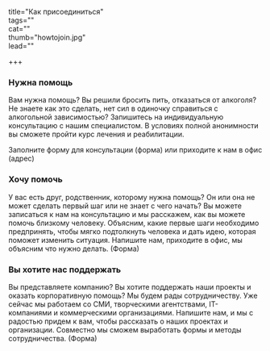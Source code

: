 title="Как присоединиться"  
tags=""  
cat=""  
thumb="howtojoin.jpg"  
lead=""  

+++

### Нужна помощь

Вам нужна помощь? Вы решили бросить пить, отказаться от алкоголя? Не знаете как это сделать, нет сил в одиночку справиться с алкогольной зависимостью? Запишитесь на индивидуальную консультацию с нашим специалистом. В условиях полной анонимности вы сможете пройти курс лечения и реабилитации. 

Заполните форму для консультации (форма) или приходите к нам в офис (адрес)

### Хочу помочь

У вас есть друг, родственник, которому нужна помощь? Он или она не может сделать первый шаг или не знает с чего начать? Вы можете записаться к нам на консультацию и мы расскажем, как вы можете помочь близкому человеку. Объясним, какие первые шаги необходимо предпринять, чтобы мягко подтолкнуть человека и дать идею, которая поможет изменить ситуация. Напишите нам, приходите в офис, мы объясним что нужно делать. (Форма)

### Вы хотите нас поддержать

Вы представляете компанию? Вы хотите поддержать наши проекты и оказать корпоративную помощь? Мы будем рады сотрудничеству. Уже сейчас мы работаем со СМИ, творческими агентствами, IT- компаниями и коммерческими организациями. Напишите нам, и мы с радостью придем к вам, чтобы рассказать о наших проектах и организации. Совместно мы сможем выработать формы и методы сотрудничества. (Форма)
